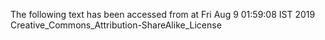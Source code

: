 The following text has been accessed from at Fri Aug 9 01:59:08 IST 2019
Creative_Commons_Attribution-ShareAlike_License
